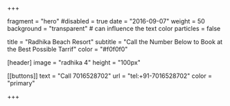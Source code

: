 
+++

fragment = "hero"
#disabled = true
date = "2016-09-07"
weight = 50
background = "transparent" # can influence the text color
particles = false

title = "Radhika Beach Resort"
subtitle = "Call the Number Below to Book at the Best Possible Tarrif"
color = "#f0f0f0"

[header]
  image = "radhika 4"
  height = "100px"

[[buttons]]
  text = "Call 7016528702"
  url = "tel:+91-7016528702"
  color = "primary"


+++

